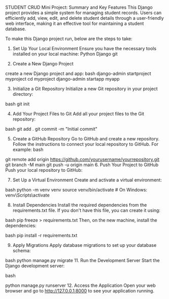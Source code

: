 STUDENT CRUD Mini Project: Summary and Key Features
This Django project provides a simple system for managing student records.
Users can efficiently add, view, edit, and delete student details through 
a user-friendly web interface, making it an effective tool for maintaining a student database.

To make this Django project run, below are the steps to take:

1. Set Up Your Local Environment
Ensure you have the necessary tools installed on your local machine:
Python
Django
git

2. Create a New Django Project
   
create a new Django project and app:
bash
django-admin startproject myproject
cd myproject
django-admin startapp myapp

3. Initialize a Git Repository
Initialize a new Git repository in your project directory:

bash
git init

4. Add Your Project Files to Git
Add all your project files to the Git repository:

bash
git add .
git commit -m "Initial commit"


5. Create a GitHub Repository
Go to GitHub and create a new repository.
Follow the instructions to connect your local repository to GitHub. For example:
bash

git remote add origin https://github.com/yourusername/yourrepository.git
git branch -M main
git push -u origin main
6. Push Your Project to GitHub
Push your local repository to GitHub:

7. Set Up a Virtual Environment
Create and activate a virtual environment:

bash
python -m venv venv
source venv/bin/activate  # On Windows: venv\Scripts\activate

8. Install Dependencies
Install the required dependencies from the requirements.txt file. If you don't have this file, you can create it using:

bash
pip freeze > requirements.txt
Then, on the new machine, install the dependencies:

bash
pip install -r requirements.txt

9. Apply Migrations
Apply database migrations to set up your database schema:

bash
python manage.py migrate
11. Run the Development Server
Start the Django development server:

bash

python manage.py runserver
12. Access the Application
Open your web browser and go to http://127.0.0.1:8000 to see your application running.
